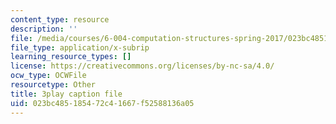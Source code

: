 ```yaml
---
content_type: resource
description: ''
file: /media/courses/6-004-computation-structures-spring-2017/023bc485185472c41667f52588136a05_uh5zxZCp70c.srt
file_type: application/x-subrip
learning_resource_types: []
license: https://creativecommons.org/licenses/by-nc-sa/4.0/
ocw_type: OCWFile
resourcetype: Other
title: 3play caption file
uid: 023bc485-1854-72c4-1667-f52588136a05
---
```

